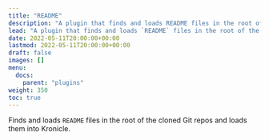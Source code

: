 ```yaml
---
title: "README"
description: "A plugin that finds and loads README files in the root of the cloned Git repos and loads them into Kronicle."
lead: "A plugin that finds and loads `README` files in the root of the cloned Git repos and loads them into Kronicle."
date: 2022-05-11T20:00:00+00:00
lastmod: 2022-05-11T20:00:00+00:00
draft: false
images: []
menu:
  docs:
    parent: "plugins"
weight: 350
toc: true
---
```


Finds and loads `README` files in the root of the cloned Git repos and loads them into Kronicle.
